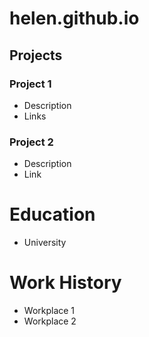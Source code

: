 # helen.github.io

## Projects
### Project 1
- Description
- Links

### Project 2
- Description
- Link

# Education
- University

# Work History
- Workplace 1
- Workplace 2
